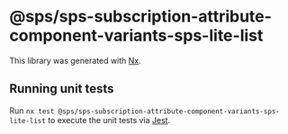 # @sps/sps-subscription-attribute-component-variants-sps-lite-list

This library was generated with [Nx](https://nx.dev).

## Running unit tests

Run `nx test @sps/sps-subscription-attribute-component-variants-sps-lite-list` to execute the unit tests via [Jest](https://jestjs.io).
